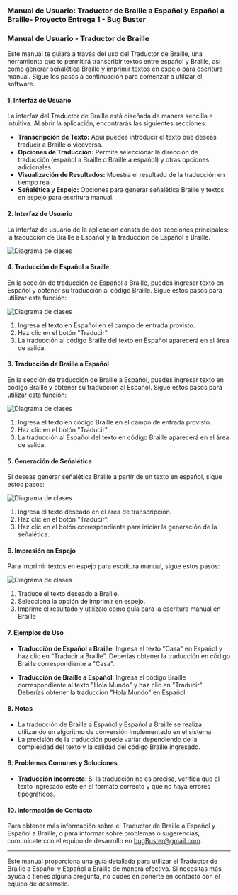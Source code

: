 ### Manual de Usuario: Traductor de Braille a Español y Español a Braille- Proyecto Entrega 1 - Bug Buster
### Manual de Usuario - Traductor de Braille

Este manual te guiará a través del uso del Traductor de Braille, una herramienta que te permitirá transcribir textos entre español y Braille, así como generar señalética Braille y imprimir textos en espejo para escritura manual. Sigue los pasos a continuación para comenzar a utilizar el software.

#### 1. Interfaz de Usuario

La interfaz del Traductor de Braille está diseñada de manera sencilla e intuitiva. Al abrir la aplicación, encontrarás las siguientes secciones:

- **Transcripción de Texto:** Aquí puedes introducir el texto que deseas traducir a Braille o viceversa.
- **Opciones de Traducción:** Permite seleccionar la dirección de traducción (español a Braille o Braille a español) y otras opciones adicionales.
- **Visualización de Resultados:** Muestra el resultado de la traducción en tiempo real.
- **Señalética y Espejo:** Opciones para generar señalética Braille y textos en espejo para escritura manual.

#### 2. Interfaz de Usuario

La interfaz de usuario de la aplicación consta de dos secciones principales: la traducción de Braille a Español y la traducción de Español a Braille.

![Diagrama de clases](./images/menu.png)
#### 4. Traducción de Español a Braille

En la sección de traducción de Español a Braille, puedes ingresar texto en Español y obtener su traducción al código Braille. Sigue estos pasos para utilizar esta función:

![Diagrama de clases](./images/espaniol-braile.png)
1. Ingresa el texto en Español en el campo de entrada provisto.
2. Haz clic en el botón "Traducir".
3. La traducción al código Braille del texto en Español aparecerá en el área de salida.
#### 3. Traducción de Braille a Español

En la sección de traducción de Braille a Español, puedes ingresar texto en código Braille y obtener su traducción al Español. Sigue estos pasos para utilizar esta función:

![Diagrama de clases](./images/braile-espaniol.png)

1. Ingresa el texto en código Braille en el campo de entrada provisto.
2. Haz clic en el botón "Traducir".
3. La traducción al Español del texto en código Braille aparecerá en el área de salida.
#### 5. Generación de Señalética

Si deseas generar señalética Braille a partir de un texto en español, sigue estos pasos:

![Diagrama de clases](senializacion.png)

1. Ingresa el texto deseado en el área de transcripción.
2. Haz clic en el botón "Traducir".
3. Haz clic en el botón correspondiente para iniciar la generación de la señalética.

#### 6. Impresión en Espejo

Para imprimir textos en espejo para escritura manual, sigue estos pasos:

![Diagrama de clases](./images/espejo.png)

1. Traduce el texto deseado a Braille.
2. Selecciona la opción de imprimir en espejo.
4. Imprime el resultado y utilízalo como guía para la escritura manual en Braille
#### 7. Ejemplos de Uso

- **Traducción de Español a Braille**: Ingresa el texto "Casa" en Español y haz clic en "Traducir a Braille". Deberías obtener la traducción en código Braille correspondiente a "Casa".

- **Traducción de Braille a Español**: Ingresa el código Braille correspondiente al texto "Hola Mundo" y haz clic en "Traducir". Deberías obtener la traducción "Hola Mundo" en Español.
#### 8. Notas

- La traducción de Braille a Español y Español a Braille se realiza utilizando un algoritmo de conversión implementado en el sistema.
- La precisión de la traducción puede variar dependiendo de la complejidad del texto y la calidad del código Braille ingresado.

#### 9. Problemas Comunes y Soluciones

- **Traducción Incorrecta**: Si la traducción no es precisa, verifica que el texto ingresado esté en el formato correcto y que no haya errores tipográficos.

#### 10. Información de Contacto

Para obtener más información sobre el Traductor de Braille a Español y Español a Braille, o para informar sobre problemas o sugerencias, comunícate con el equipo de desarrollo en [bugBuster@gmail.com](mailto:contacto@traductorbraille.com).

---

Este manual proporciona una guía detallada para utilizar el Traductor de Braille a Español y Español a Braille de manera efectiva. Si necesitas más ayuda o tienes alguna pregunta, no dudes en ponerte en contacto con el equipo de desarrollo.